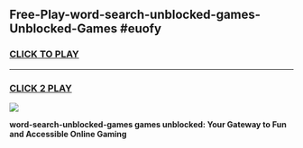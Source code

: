 
## Free-Play-word-search-unblocked-games-Unblocked-Games #euofy
<h3>
<a href="https://news.freeplayer.one?title=word-search-unblocked-games&ref=8M">CLICK TO PLAY</a></h3>
<hr>

<h3>
<a href="https://news.freeplayer.one?title=word-search-unblocked-games&ref=8M">CLICK 2 PLAY</a>
  
</h3>

<a href="https://news.freeplayer.one?title=word-search-unblocked-games&ref=8M"><img src="https://clearcache.store/games.png"></a>


**word-search-unblocked-games games unblocked: Your Gateway to Fun and Accessible Online Gaming**
